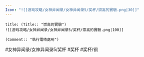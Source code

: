 ```yaml
---
Icon: "![[游戏攻略/女神异闻录/女神异闻录5/奖杯/崇高的實驗.png|30]]"
---
```

```ad-common-bronze-trophy
title: (Title:: "崇高的實驗")
![[游戏攻略/女神异闻录/女神异闻录5/奖杯/崇高的實驗.png|100]]

(Comment:: "執行電椅處刑")
```

#女神异闻录/女神异闻录5/奖杯 #奖杯 #奖杯/铜

